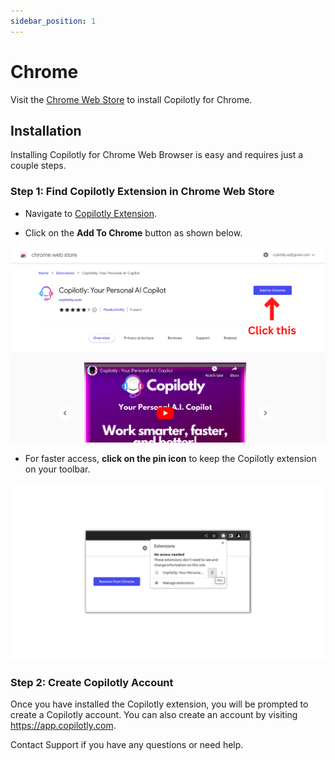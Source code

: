 ```yaml
---
sidebar_position: 1
---
```


# Chrome

Visit the [Chrome Web Store](https://chrome.google.com/webstore/detail/copilotly-your-personal-a/fnpfnkfggchkcaheehdgmdapnomokajo?hl=en&authuser=1) to install Copilotly for Chrome.

## Installation

Installing Copilotly for Chrome Web Browser is easy and requires just a couple steps.

### Step 1: Find Copilotly Extension in Chrome Web Store

- Navigate to [Copilotly Extension](https://chrome.google.com/webstore/detail/copilotly-your-personal-a/fnpfnkfggchkcaheehdgmdapnomokajo?hl=en&authuser=1).

- Click on the **Add To Chrome** button as shown below.

![Add to chrome](./img/add-to-chrome.png)

- For faster access, **click on the pin icon** to keep the Copilotly extension on your toolbar.

![Pin to toolbar](./img/pin.png)

### Step 2: Create Copilotly Account

Once you have installed the Copilotly extension, you will be prompted to create a Copilotly account. You can also create an account by visiting <https://app.copilotly.com>.

Contact Support if you have any questions or need help.
